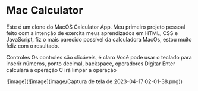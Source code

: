 # Mac Calculator

Este é um clone do MacOS Calculator App. Meu primeiro projeto pessoal feito com a intenção de exercita meus aprendizados  em HTML, CSS e JavaScript, fiz o mais parecido possível da calculadora MacOs, estou muito feliz com o resultado.

Controles
Os controles são clicáveis, é claro
Você pode usar o teclado para inserir números, ponto decimal, backspace, operadores
Digitar Enter calculará a operação
C irá limpar a operação

![image](![image](image/Captura de tela de 2023-04-17 02-01-38.png))
